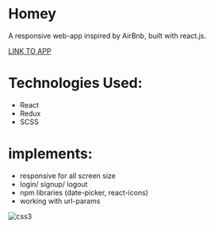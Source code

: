 # Homey
A responsive web-app inspired by AirBnb, built with react.js.

<a href="https://eylonf.github.io/Homey/" target="blank">LINK TO APP</a>

# Technologies Used:
- React
- Redux
- SCSS 

# implements:
- responsive for all screen size
- login/ signup/ logout
- npm libraries (date-picker, react-icons)
- working with url-params


<img src="https://res.cloudinary.com/eylonf/image/upload/v1648992763/%D7%A6%D7%99%D7%9C%D7%95%D7%9D_%D7%9E%D7%A1%D7%9A_h2xaxy.png" alt="css3"/>
